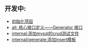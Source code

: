 ## 开发中:
- [初始化项目](https://github.com/gotomicro/egen/pull/1)
- [all: 核心接口定义——Generator 接口](https://github.com/gotomicro/egen/pull/3)
- [internal:添加mysql的crud测试文件](https://github.com/gotomicro/egen/pull/2)
- [internal/generate:添加insert模板](https://github.com/gotomicro/egen/pull/4)